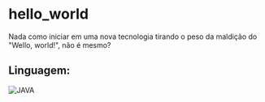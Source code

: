 # hello_world

Nada como iniciar em uma nova tecnologia tirando o peso da maldição do "Wello, world!", não é mesmo? 

## Linguagem:
![JAVA](https://img.shields.io/badge/Java-ED8B00?style=for-the-badge&logo=java&logoColor=white)
